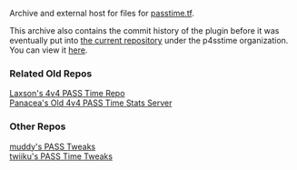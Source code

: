 Archive and external host for files for [passtime.tf](https://passtime.tf).

This archive also contains the commit history of the plugin before it was eventually put into [the current repository](https://github.com/p4sstime/p4sstime-server-resources) under the p4sstime organization. You can view it [here](https://github.com/p4sstime/archive/commits/main/?since=2020-06-17&until=2024-04-30).

### Related Old Repos
[Laxson's 4v4 PASS Time Repo](https://github.com/Laxson/Passtime)\
[Panacea's Old 4v4 PASS Time Stats Server](https://github.com/Panacea729/passtimestats-server)

### Other Repos
[muddy's PASS Tweaks](https://github.com/SirBlockles/pass-tweaks)\
[twiiku's PASS Time Tweaks](https://github.com/ldesgoui/tf2-passtime-tweaks)